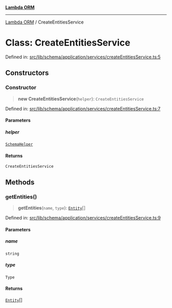 [**Lambda ORM**](../README.md)

***

[Lambda ORM](../README.md) / CreateEntitiesService

# Class: CreateEntitiesService

Defined in: [src/lib/schema/application/services/createEntitiesService.ts:5](https://github.com/lambda-orm/lambdaorm-base/blob/5f10bdc7d0f008296efbcbe89bc2bf1ed03aaaef/src/lib/schema/application/services/createEntitiesService.ts#L5)

## Constructors

### Constructor

> **new CreateEntitiesService**(`helper`): `CreateEntitiesService`

Defined in: [src/lib/schema/application/services/createEntitiesService.ts:7](https://github.com/lambda-orm/lambdaorm-base/blob/5f10bdc7d0f008296efbcbe89bc2bf1ed03aaaef/src/lib/schema/application/services/createEntitiesService.ts#L7)

#### Parameters

##### helper

[`SchemaHelper`](SchemaHelper.md)

#### Returns

`CreateEntitiesService`

## Methods

### getEntities()

> **getEntities**(`name`, `type`): [`Entity`](../interfaces/Entity.md)[]

Defined in: [src/lib/schema/application/services/createEntitiesService.ts:9](https://github.com/lambda-orm/lambdaorm-base/blob/5f10bdc7d0f008296efbcbe89bc2bf1ed03aaaef/src/lib/schema/application/services/createEntitiesService.ts#L9)

#### Parameters

##### name

`string`

##### type

`Type`

#### Returns

[`Entity`](../interfaces/Entity.md)[]
